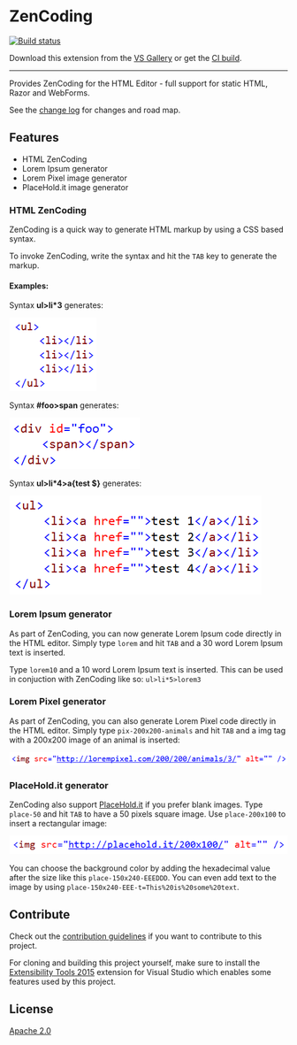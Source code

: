 # ZenCoding

[![Build status](https://ci.appveyor.com/api/projects/status/p6lyd0fetoa1amgy?svg=true)](https://ci.appveyor.com/project/madskristensen/zencodingvs)

<!-- Update the VS Gallery link after you upload the VSIX-->
Download this extension from the [VS Gallery](https://visualstudiogallery.msdn.microsoft.com/[GuidFromGallery])
or get the [CI build](http://vsixgallery.com/extension/9514d70e-a7b1-4876-847d-b0d2ad0962bf/).

---------------------------------------

Provides ZenCoding for the HTML Editor - full support for static HTML, Razor and WebForms.

See the [change log](CHANGELOG.md) for changes and road map.

## Features

- HTML ZenCoding
- Lorem Ipsum generator
- Lorem Pixel image generator
- PlaceHold.it image generator

### HTML ZenCoding
ZenCoding is a quick way to generate HTML markup by using a CSS based syntax.

To invoke ZenCoding, write the syntax and hit the `TAB` key to generate the markup.

#### Examples:

Syntax __ul>li*3__ generates:

![Example1](art/example1.png)

Syntax __#foo>span__ generates:

![Example2](art/example2.png)

Syntax __ul>li*4>a{test $}__ generates:

![Example3](art/example3.png)

### Lorem Ipsum generator
As part of ZenCoding, you can now generate Lorem Ipsum code directly in the HTML editor. Simply type `lorem` and hit `TAB` and a 30 word Lorem Ipsum text is inserted. 

Type `lorem10` and a 10 word Lorem Ipsum text is inserted. 
This can be used in conjuction with ZenCoding like so: `ul>li*5>lorem3`

### Lorem Pixel generator
As part of ZenCoding, you can also generate Lorem Pixel code directly in the HTML editor. Simply type `pix-200x200-animals` and hit `TAB` and a img tag with a 200x200 image of an animal is inserted:

![Example4](art/example4.png)

### PlaceHold.it generator
ZenCoding also support [PlaceHold.it](http://placehold.it/) if you prefer blank images. Type `place-50` and hit `TAB` to have a 50 pixels square image. Use `place-200x100` to insert a rectangular image:

![Example5](art/example5.png)

You can choose the background color by adding the hexadecimal value after the size like this `place-150x240-EEEDDD`. You can even add text to the image by using `place-150x240-EEE-t=This%20is%20some%20text`.

## Contribute
Check out the [contribution guidelines](.github/CONTRIBUTING.md)
if you want to contribute to this project.

For cloning and building this project yourself, make sure
to install the
[Extensibility Tools 2015](https://visualstudiogallery.msdn.microsoft.com/ab39a092-1343-46e2-b0f1-6a3f91155aa6)
extension for Visual Studio which enables some features
used by this project.

## License
[Apache 2.0](LICENSE)